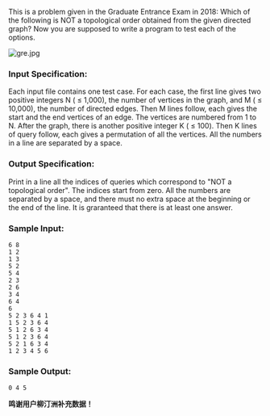 <!-- Title
Topological Order (25)
-->
This is a problem given in the Graduate Entrance Exam in 2018: Which of the
following is NOT a topological order obtained from the given directed graph?
Now you are supposed to write a program to test each of the options.

![gre.jpg](https://images.ptausercontent.com/5d35ed2a-4d19-4f13-bf3f-35ed59cebf05.jpg)

### Input Specification:

Each input file contains one test case. For each case, the first line gives
two positive integers N ( $\le$ 1,000), the number of vertices in the graph,
and M ( $\le$ 10,000), the number of directed edges. Then M lines follow, each
gives the start and the end vertices of an edge. The vertices are numbered
from 1 to N. After the graph, there is another positive integer K ( $\le$
100). Then K lines of query follow, each gives a permutation of all the
vertices. All the numbers in a line are separated by a space.

### Output Specification:

Print in a line all the indices of queries which correspond to "NOT a
topological order". The indices start from zero. All the numbers are separated
by a space, and there must no extra space at the beginning or the end of the
line. It is graranteed that there is at least one answer.

### Sample Input:

    
    
    6 8
    1 2
    1 3
    5 2
    5 4
    2 3
    2 6
    3 4
    6 4
    6
    5 2 3 6 4 1
    1 5 2 3 6 4
    5 1 2 6 3 4
    5 1 2 3 6 4
    5 2 1 6 3 4
    1 2 3 4 5 6
    

### Sample Output:

    
    
    0 4 5
    

**鸣谢用户柳汀洲补充数据！**

